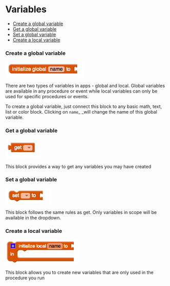 # Variables

* [Create a global variable](variables.md#create-global-variable)
* [Get a global variable](variables.md#get-a-global-variable)
* [Set a global variable](variables.md#set-a-global-variable)
* [Create a local variable](variables.md#create-a-local-variable)

### Create a global variable

![](../../../.gitbook/assets/variable-block-1.png)

There are two types of variables in apps - global and local. Global variables are available in any procedure or event while local variables can only be used for specific procedures or events.

To create a global variable, just connect this block to any basic math, text, list or color block. Clicking on `name`\_ \_will change the name of this global variable.

### Get a global variable

![](../../../.gitbook/assets/variable-block-2.png)

This block provides a way to get any variables you may have created

### Set a global variable

![](../../../.gitbook/assets/variable-block-3.png)

This block follows the same rules as get. Only variables in scope will be available in the dropdown.

### Create a local variable

![](../../../.gitbook/assets/variable-block-4.png)

This block allows you to create new variables that are only used in the procedure you run

